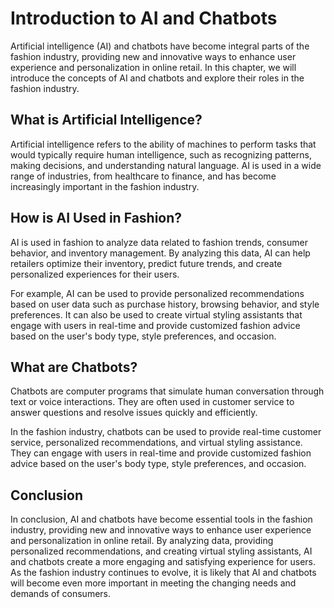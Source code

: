 Introduction to AI and Chatbots
==================================================================================

Artificial intelligence (AI) and chatbots have become integral parts of the fashion industry, providing new and innovative ways to enhance user experience and personalization in online retail. In this chapter, we will introduce the concepts of AI and chatbots and explore their roles in the fashion industry.

What is Artificial Intelligence?
--------------------------------

Artificial intelligence refers to the ability of machines to perform tasks that would typically require human intelligence, such as recognizing patterns, making decisions, and understanding natural language. AI is used in a wide range of industries, from healthcare to finance, and has become increasingly important in the fashion industry.

How is AI Used in Fashion?
--------------------------

AI is used in fashion to analyze data related to fashion trends, consumer behavior, and inventory management. By analyzing this data, AI can help retailers optimize their inventory, predict future trends, and create personalized experiences for their users.

For example, AI can be used to provide personalized recommendations based on user data such as purchase history, browsing behavior, and style preferences. It can also be used to create virtual styling assistants that engage with users in real-time and provide customized fashion advice based on the user's body type, style preferences, and occasion.

What are Chatbots?
------------------

Chatbots are computer programs that simulate human conversation through text or voice interactions. They are often used in customer service to answer questions and resolve issues quickly and efficiently.

In the fashion industry, chatbots can be used to provide real-time customer service, personalized recommendations, and virtual styling assistance. They can engage with users in real-time and provide customized fashion advice based on the user's body type, style preferences, and occasion.

Conclusion
----------

In conclusion, AI and chatbots have become essential tools in the fashion industry, providing new and innovative ways to enhance user experience and personalization in online retail. By analyzing data, providing personalized recommendations, and creating virtual styling assistants, AI and chatbots create a more engaging and satisfying experience for users. As the fashion industry continues to evolve, it is likely that AI and chatbots will become even more important in meeting the changing needs and demands of consumers.
